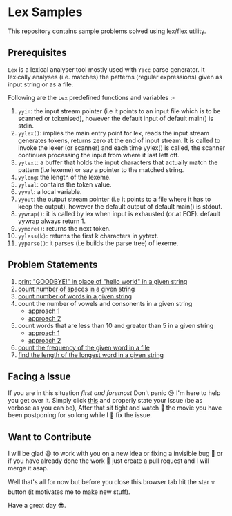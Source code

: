 # Lex Samples

This repository contains sample problems solved using lex/flex utility.

## Prerequisites

`Lex` is a lexical analyser tool mostly used with `Yacc` parse generator. It lexically analyses (i.e. matches) the patterns (regular expressions) given as input string or as a file.

Following are the `Lex` predefined functions and variables :-

1. `yyin`: the input stream pointer (i.e it points to an input file which is to be scanned or tokenised), however the default input of default main() is stdin.
2. `yylex()`: implies the main entry point for lex, reads the input stream generates tokens, returns zero at the end of input stream. It is called to invoke the lexer (or scanner) and each time yylex() is called, the scanner continues processing the input from where it last left off.
3. `yytext`: a buffer that holds the input characters that actually match the pattern (i.e lexeme) or say a pointer to the matched string.
4. `yyleng`: the length of the lexeme.
5. `yylval`: contains the token value.
6. `yyval`: a local variable.
7. `yyout`: the output stream pointer (i.e it points to a file where it has to keep the output), however the default output of default main() is stdout.
8. `yywrap()`: it is called by lex when input is exhausted (or at EOF). default yywrap always return 1.
9. `yymore()`: returns the next token.
10. `yyless(k)`: returns the first k characters in yytext.
11. `yyparse()`: it parses (i.e builds the parse tree) of lexeme.

## Problem Statements

1. [print "GOODBYE!" in place of "hello world" in a given string](p1.lex)
2. [count number of spaces in a given string](p2.lex)
3. [count number of words in a given string](p3.lex)
4. count the number of vowels and consonents in a given string
	* [approach 1](p4_1.lex)
	* [approach 2](p4_2.lex)
5. count words that are less than 10 and greater than 5 in a given string
	* [approach 1](p5_1.lex)
	* [approach 2](p5_2.lex)
6. [count the frequency of the given word in a file](p6.lex)
7. [find the length of the longest word in a given string](p7.lex)

## Facing a Issue

If you are in this situation _first and foremost_ Don't panic :cry: I'm here to help you get over it. Simply click [this](https://github.com/Hoosier-Daddy/lex-samples/issues) and properly state your issue (be as verbose as you can be), After that sit tight and watch :movie_camera: the movie you have been postponing for so long while I :construction_worker: fix the issue.

## Want to Contribute

I will be glad :smiley: to work with you on a new idea or fixing a invisible bug :bug: or if you have already done the work :hammer: just create a pull request and I will merge it asap.

Well that's all for now but before you close this browser tab hit the star :star: button (it motivates me to make new stuff).

Have a great day :sunglasses:.
